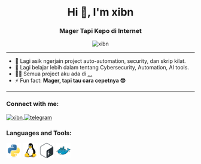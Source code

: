 <h1 align="center">Hi 👋, I'm xibn</h1>
<h3 align="center">Mager Tapi Kepo di Internet</h3>

<p align="center">
  <img src="https://github-readme-stats.vercel.app/api?username=xibn&show_icons=true&theme=tokyonight" alt="xibn" />
</p>

---

- 🔭 Lagi asik ngerjain project auto-automation, security, dan skrip kilat.
- 🌱 Lagi belajar lebih dalam tentang Cybersecurity, Automation, AI tools.
- 👨‍💻 Semua project aku ada di [...](https://github.com/x-ibn/)
- ⚡ Fun fact: **Mager, tapi tau cara cepetnya 😎**

---

<h3 align="left">Connect with me:</h3>
<p align="left">
  <a href="https://github.com/xibn" target="blank">
    <img align="center" src="https://cdn.jsdelivr.net/npm/simple-icons@v3/icons/github.svg" alt="xibn" height="30" width="40" />
  </a>
  <a href="https://t.me/yourtelegram" target="blank">
    <img align="center" src="https://cdn.jsdelivr.net/npm/simple-icons@v3/icons/telegram.svg" alt="telegram" height="30" width="40" />
  </a>
</p>

<h3 align="left">Languages and Tools:</h3>
<p align="left">
  <img src="https://raw.githubusercontent.com/devicons/devicon/master/icons/python/python-original.svg" alt="python" width="40" height="40"/>
  <img src="https://raw.githubusercontent.com/devicons/devicon/master/icons/linux/linux-original.svg" alt="linux" width="40" height="40"/>
  <img src="https://raw.githubusercontent.com/devicons/devicon/master/icons/bash/bash-original.svg" alt="bash" width="40" height="40"/>
  <img src="https://raw.githubusercontent.com/devicons/devicon/master/icons/docker/docker-original.svg" alt="docker" width="40" height="40"/>
</p>
